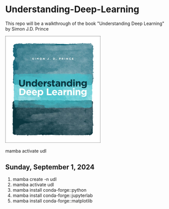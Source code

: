 # Understanding-Deep-Learning

This repo will be a walkthrough of the book "Understanding Deep Learning" by Simon J.D. Prince

 <img src="images/UDLCover.jpg" alt="Understanding Deep Learning" width="300">

mamba activate udl

## Sunday, September 1, 2024

 1) mamba create -n udl
 2) mamba activate udl
 3) mamba install conda-forge::python
 4) mamba install conda-forge::jupyterlab
 5) mamba install conda-forge::matplotlib


